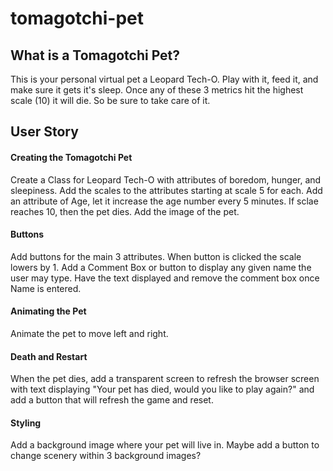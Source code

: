 # tomagotchi-pet

## What is a Tomagotchi Pet?

This is your personal virtual pet a Leopard Tech-O. Play with it, feed it, and make sure it gets it's sleep. Once any of these 3 metrics hit the highest scale (10) it will die. So be sure to take care of it.

## User Story

#### Creating the Tomagotchi Pet

Create a Class for Leopard Tech-O with attributes of boredom, hunger, and sleepiness. Add the scales to the attributes starting at scale 5 for each. Add an attribute of Age, let it increase the age number every 5 minutes. If sclae reaches 10, then the pet dies. Add the image of the pet.

#### Buttons

Add buttons for the main 3 attributes. When button is clicked the scale lowers by 1. Add a Comment Box or button to display any given name the user may type. Have the text displayed and remove the comment box once Name is entered.

#### Animating the Pet

Animate the pet to move left and right. 

#### Death and Restart

When the pet dies, add a transparent screen to refresh the browser screen with text displaying "Your pet has died, would you like to play again?" and add a button that will refresh the game and reset.

#### Styling

Add a background image where your pet will live in. Maybe add a button to change scenery within 3 background images?
